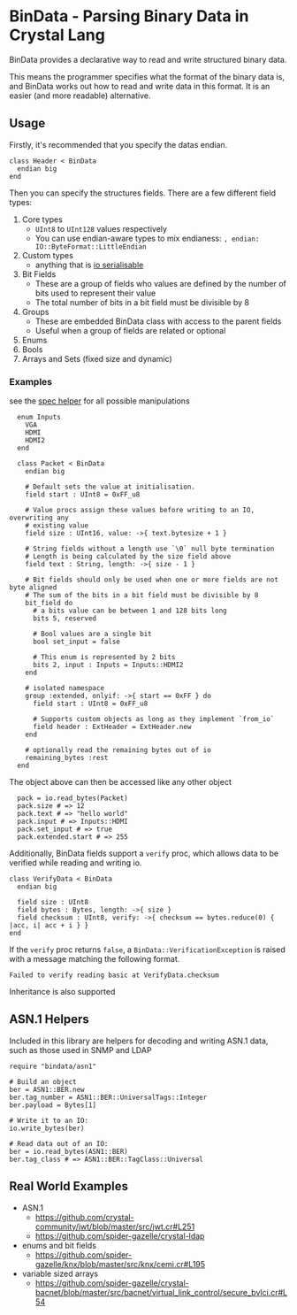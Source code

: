 # BinData - Parsing Binary Data in Crystal Lang

BinData provides a declarative way to read and write structured binary data.

This means the programmer specifies what the format of the binary data is, and BinData works out how to read and write data in this format. It is an easier (and more readable) alternative.

## Usage

Firstly, it's recommended that you specify the datas endian.

```crystal
class Header < BinData
  endian big
end
```

Then you can specify the structures fields. There are a few different field types:

1. Core types
   * `UInt8` to `UInt128` values respectively
   * You can use endian-aware types to mix endianess: `, endian: IO::ByteFormat::LittleEndian`
2. Custom types
   * anything that is [io serialisable](https://crystal-lang.org/api/0.27.2/IO.html#write_bytes%28object%2Cformat%3AIO%3A%3AByteFormat%3DIO%3A%3AByteFormat%3A%3ASystemEndian%29-instance-method)
3. Bit Fields
   * These are a group of fields who values are defined by the number of bits used to represent their value
   * The total number of bits in a bit field must be divisible by 8
4. Groups
   * These are embedded BinData class with access to the parent fields
   * Useful when a group of fields are related or optional
5. Enums
6. Bools
6. Arrays and Sets (fixed size and dynamic)


### Examples

see the [spec helper](https://github.com/spider-gazelle/bindata/blob/master/spec/helper.cr) for all possible manipulations

```crystal
  enum Inputs
    VGA
    HDMI
    HDMI2
  end

  class Packet < BinData
    endian big

    # Default sets the value at initialisation.
    field start : UInt8 = 0xFF_u8

    # Value procs assign these values before writing to an IO, overwriting any
    # existing value
    field size : UInt16, value: ->{ text.bytesize + 1 }

    # String fields without a length use `\0` null byte termination
    # Length is being calculated by the size field above
    field text : String, length: ->{ size - 1 }

    # Bit fields should only be used when one or more fields are not byte aligned
    # The sum of the bits in a bit field must be divisible by 8
    bit_field do
      # a bits value can be between 1 and 128 bits long
      bits 5, reserved

      # Bool values are a single bit
      bool set_input = false

      # This enum is represented by 2 bits
      bits 2, input : Inputs = Inputs::HDMI2
    end

    # isolated namespace
    group :extended, onlyif: ->{ start == 0xFF } do
      field start : UInt8 = 0xFF_u8

      # Supports custom objects as long as they implement `from_io`
      field header : ExtHeader = ExtHeader.new
    end

    # optionally read the remaining bytes out of io
    remaining_bytes :rest
  end
```

The object above can then be accessed like any other object

```crystal
  pack = io.read_bytes(Packet)
  pack.size # => 12
  pack.text # => "hello world"
  pack.input # => Inputs::HDMI
  pack.set_input # => true
  pack.extended.start # => 255
```

Additionally, BinData fields support a `verify` proc, which allows data to be verified while reading and writing io.

```crystal
class VerifyData < BinData
  endian big

  field size : UInt8
  field bytes : Bytes, length: ->{ size }
  field checksum : UInt8, verify: ->{ checksum == bytes.reduce(0) { |acc, i| acc + i } }
end
```

If the `verify` proc returns `false`, a `BinData::VerificationException` is raised with a message matching the following format.

```
Failed to verify reading basic at VerifyData.checksum
```

Inheritance is also supported

## ASN.1 Helpers

Included in this library are helpers for decoding and writing ASN.1 data, such as those used in SNMP and LDAP

```crystal
require "bindata/asn1"

# Build an object
ber = ASN1::BER.new
ber.tag_number = ASN1::BER::UniversalTags::Integer
ber.payload = Bytes[1]

# Write it to an IO:
io.write_bytes(ber)

# Read data out of an IO:
ber = io.read_bytes(ASN1::BER)
ber.tag_class # => ASN1::BER::TagClass::Universal

```

## Real World Examples

* ASN.1
  * https://github.com/crystal-community/jwt/blob/master/src/jwt.cr#L251
  * https://github.com/spider-gazelle/crystal-ldap
* enums and bit fields
  * https://github.com/spider-gazelle/knx/blob/master/src/knx/cemi.cr#L195
* variable sized arrays
  * https://github.com/spider-gazelle/crystal-bacnet/blob/master/src/bacnet/virtual_link_control/secure_bvlci.cr#L54

